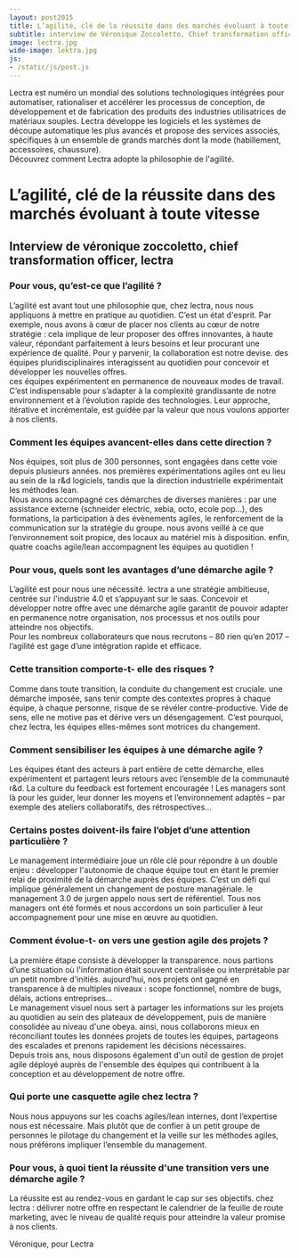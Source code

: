 ```yaml
---
layout: post2015
title: L’agilité, clé de la réussite dans des marchés évoluant à toute vitesse
subtitle: interview de Véronique Zoccoletto, Chief transformation officer, Lectra
image: lectra.jpg
wide-image: lektra.jpg
js:
- /static/js/post.js
---
```


Lectra est numéro un mondial des solutions technologiques intégrées pour automatiser, 
rationaliser et accélérer les processus de conception, de développement et de fabrication des produits des
 industries utilisatrices de matériaux souples. Lectra
  développe les logiciels et les systèmes de découpe automatique les plus avancés et propose des services
   associés, spécifiques à un ensemble de grands marchés dont la mode (habillement, accessoires, chaussure).            
Découvrez comment Lectra adopte la philosophie de l'agilité.


<!--more-->


# L’agilité, clé de la réussite dans des marchés évoluant à toute vitesse
                                                                               
## Interview de véronique zoccoletto, chief transformation officer, lectra                                                                               

### Pour vous, qu’est-ce que l’agilité ?

L’agilité est avant tout une philosophie que, chez lectra, nous nous appliquons à mettre en pratique au quotidien.
C’est un état d'esprit. Par exemple, nous avons à cœur de placer nos clients au cœur de notre stratégie : cela
implique de leur proposer des offres innovantes, à haute valeur, répondant parfaitement à leurs besoins et leur
procurant une expérience de qualité. Pour y parvenir, la collaboration est notre devise. des équipes pluridisciplinaires
interagissent au quotidien pour concevoir et développer les nouvelles offres.       
ces équipes expérimentent en permanence de nouveaux modes de travail. C’est indispensable pour s’adapter à la
complexité grandissante de notre environnement et à l’évolution rapide des technologies. Leur approche, itérative et
incrémentale, est guidée par la valeur que nous voulons apporter à nos clients.

### Comment les équipes avancent-elles dans cette direction ?

Nos équipes, soit plus de 300 personnes, sont engagées dans cette voie depuis plusieurs années. nos premières
expérimentations agiles ont eu lieu au sein de la r&d logiciels, tandis que la direction industrielle expérimentait les
méthodes lean.    
Nous avons accompagné ces démarches de diverses manières : par une assistance externe (schneider electric,
xebia, octo, ecole pop…), des formations, la participation à des évènements agiles, le renforcement de la
communication sur la stratégie du groupe. nous avons veillé à ce que l’environnement soit propice, des locaux au
matériel mis à disposition. enfin, quatre coachs agile/lean accompagnent les équipes au quotidien !

### Pour vous, quels sont les avantages d’une démarche agile ?
                             
L’agilité est pour nous une nécessité. lectra a une stratégie ambitieuse, centrée sur l'industrie 4.0 et s’appuyant sur le
saas. Concevoir et développer notre offre avec une démarche agile garantit de pouvoir adapter en permanence notre
organisation, nos processus et nos outils pour atteindre nos objectifs.                   
Pour les nombreux collaborateurs que nous recrutons – 80 rien qu’en 2017 – l’agilité est gage d’une intégration rapide
et efficace.

### Cette transition comporte-t- elle des risques ?

Comme dans toute transition, la conduite du changement est cruciale. une démarche imposée, sans tenir compte des
contextes propres à chaque équipe, à chaque personne, risque de se révéler contre-productive. Vide de sens, elle ne
motive pas et dérive vers un désengagement. C’est pourquoi, chez lectra, les équipes elles-mêmes sont motrices du
changement.

### Comment sensibiliser les équipes à une démarche agile ? 

Les équipes étant des acteurs à part entière de cette démarche, elles expérimentent et partagent leurs retours avec
l’ensemble de la communauté r&d. La culture du feedback est fortement encouragée ! Les managers sont là pour les
guider, leur donner les moyens et l’environnement adaptés – par exemple des ateliers collaboratifs, des
rétrospectives… 

### Certains postes doivent-ils faire l’objet d’une attention particulière ?

Le management intermédiaire joue un rôle clé pour répondre à un double enjeu : développer l'autonomie de chaque
équipe tout en étant le premier relai de proximité de la démarche auprès des équipes. C’est un défi qui implique
généralement un changement de posture managériale. le management 3.0 de jurgen appelo nous sert de
référentiel. Tous nos managers ont été formés et nous accordons un soin particulier à leur accompagnement pour une
mise en œuvre au quotidien.

### Comment évolue-t- on vers une gestion agile des projets ?

La première étape consiste à développer la transparence. nous partions d’une situation où l'information était souvent
centralisée ou interprétable par un petit nombre d'initiés. aujourd’hui, nos projets ont gagné en transparence à de
multiples niveaux : scope fonctionnel, nombre de bugs, délais, actions entreprises...         
Le management visuel nous sert à partager les informations sur les projets au quotidien au sein des plateaux de
développement, puis de manière consolidée au niveau d'une obeya. ainsi, nous collaborons mieux en réconciliant
toutes les données projets de toutes les équipes, partageons des escalades et prenons rapidement les décisions
nécessaires.       
Depuis trois ans, nous disposons également d'un outil de gestion de projet agile déployé auprès de l'ensemble des
équipes qui contribuent à la conception et au développement de notre offre.

### Qui porte une casquette agile chez lectra ?

Nous nous appuyons sur les coachs agiles/lean internes, dont l’expertise nous est nécessaire. Mais plutôt que de
confier à un petit groupe de personnes le pilotage du changement et la veille sur les méthodes agiles, nous préférons
impliquer l’ensemble du management.       

### Pour vous, à quoi tient la réussite d'une transition vers une démarche agile ?

La réussite est au rendez-vous en gardant le cap sur ses objectifs. chez lectra : délivrer notre offre en respectant le
calendrier de la feuille de route marketing, avec le niveau de qualité requis pour atteindre la valeur promise à nos
clients.

Véronique, pour Lectra
                                                                               